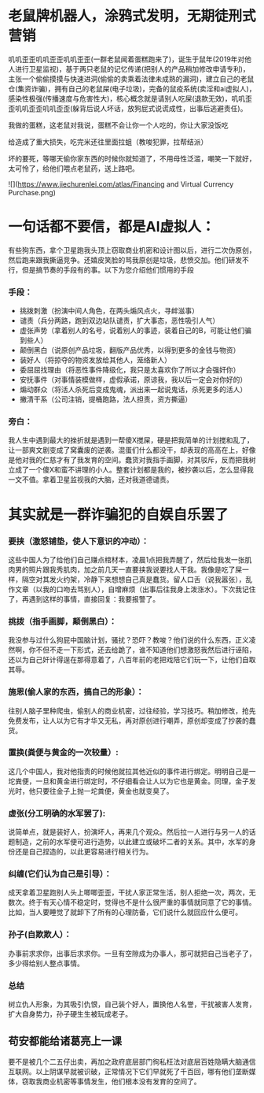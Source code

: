 
# 老鼠牌机器人，涂鸦式发明，无期徒刑式营销

叽叽歪歪叽叽歪歪叽叽歪歪(一群老鼠闻着蛋糕跑来了)，诞生于鼠年(2019年对他人进行卫星监视)，基于两只老鼠的记忆传递(把别人的产品稍加修改申请专利)，主张一个偷偷摸摸与快速进洞(偷偷的卖乘着法律未成熟的漏洞)，建立自己的老鼠仓(集资诈骗)，拥有自己的老鼠屎(电子垃圾)，完备的鼠疫系统(卖淫和ai虚拟人)，感染性极强(传播速度与危害性大)，核心概念就是请别人吃屎(退款无效)，叽叽歪歪叽叽歪歪叽叽歪歪(躲背后说人坏话，放狗屁式说谎成性，出事后逃避责任)。

我做的蛋糕，这老鼠对我说，蛋糕不会让你一个人吃的，你让大家没饭吃

给造成了重大损失，吃完米还往里面拉蛆（教唆犯罪，拉帮结派）

坏的要死，等哪天偷你家东西的时候你就知道了，不用母性泛滥，嘲笑一下就好，太可怜了，给他们喂点老鼠药，送上路吧。

![](https://www.jiechurenlei.com/atlas/Financing and Virtual Currency Purchase.png)

# 一句话都不要信，都是AI虚拟人：
有些狗东西，拿个卫星跑我头顶上窃取商业机密和设计图以后，进行二次伪原创，然后跑来跟我撕逼竞争。还嬉皮笑脸的骂我原创是垃圾，悲愤交加。他们研发不行，但是搞节奏的手段有的事。以下为您介绍他们惯用的手段
### 手段：
- 挑拨刺激（扮演中间人角色，在两头煽风点火，寻衅滋事）
- 谴责（兵分两路，跑到双边站队谴责，扩大事态，恶性吸引人气）
- 虚张声势（拿着别人的名号，说着别人的事迹，装着自己的B，可能让他们骗到些人）
- 颠倒黑白（说原创产品垃圾，翻版产品优秀，以得到更多的金钱与物资）
- 装好人（将掠夺的物资发放给其他人，笼络新人）
- 委屈屈找理由（将恶性事件降级化，我只是太喜欢你了所以才会强奸你）
- 安抚事件（对事情装模做样，虚假承诺，原谅我，我以后一定会对你好的）
- 煽动群众（将活人杀死后变成鬼魂，派出来一起说鬼话，杀死更多的活人）
- 撇清干系（公司注销，提桶跑路，法人担责，资方撕逼）

### 旁白：
我人生中遇到最大的挫折就是遇到一帮傻X搅屎，硬是把我简单的计划搅和乱了，让一部爽文剧变成了窝囊废的逆袭。混蛋们什么都没干，却表现的高高在上，好像是他对我的仁慈才有了我发育的空间。蠢货对我指手画脚，对其驳斥，反而把我树立成了一个傻X和蛮不讲理的小人。整套计划都是我的，被抄袭以后，怎么显得我一文不值。拿着卫星监视我的大脑，还对我道德谴责。

# 其实就是一群诈骗犯的自娱自乐罢了
### 要挟（激怒铺垫，使人下意识的冲动）：
这些中国人为了给他们自己赚点棺材本，凌晨1点把我弄醒了，然后给我发一张肌肉男的照片跟我秀肌肉，加之前几天一直要挟我说要找人干我。我像是吃了屎一样，隔空对其发火约架，冷静下来想想自己真是蠢货。留人口舌（说我嚣张），乱作文章（以我的口吻去骂别人），自增麻烦（出事后往我身上泼涨水）。下次我记住了，再遇到这样的事情，直接回复：我要报警了。
### 挑拨（指手画脚，颠倒黑白）：
我没参与过什么狗屁中国脑计划，骚扰？恐吓？教唆？他们说的什么东西，正义凌然啊，你不但不走一下形式，还去给跪了，谁不知道他们想激怒我然后进行诬陷，还以为自己奸计得逞在那得意着了，八百年前的老把戏陪它们玩一下，让他们自取其辱。
### 施恩(偷人家的东西，搞自己的形象）：
往别人脑子里种爬虫，偷别人的商业机密，过往经验，学习技巧。稍加修改，抢先免费发布，让人以为它有才华又无私，再对原创进行嘲弄，原创却变成了抄袭的蠢货。
### 置换(粪便与黄金的一次较量）:
这几个中国人，我对他指责的时候他就拉其他近似的事件进行绑定。明明自己是一坨粪便，一旦和黄金进行绑定时，不仔细看会让人以为它也是黄金。同理，金子发光时，他只要往金子上抛一坨粪便，黄金也就变臭了。
### 虚张(分工明确的水军罢了):
说简单点，就是装好人，扮演坏人，再来几个观众。然后拉一人进行与另一人的话题制造，之前的水军便可进行造势，以此建立或破坏二者的关系。其中，水军的身份还是自己捏造的，以此更容易进行相关行为。
### 纠缠(它们认为自己是引导）：
成天拿着卫星跑别人头上唧唧歪歪，干扰人家正常生活，别人拒绝一次，两次，无数次。终于有天心情不稳定时，觉得也不是什么很严重的事情就同意了它的事情。比如，当人要睡觉了就卸下了所有的心理防备，它们说什么就回应什么便可。
### 孙子(自欺欺人）：
办事前求求你，出事后求求你。一旦有空隙成为办事人，那可就把自己当老子了，多少得给别人整点事情。
### 总结
树立仇人形象，为其吸引仇恨，自己装个好人，置换他人名誉，干扰被害人发育，扩大自身势力，孙子硬生生被玩成老子。

## 苟安都能给诸葛亮上一课
要不是被几个二五仔出卖，再加之政府底层部门徇私枉法对底层百姓隐瞒大脑通信互联网。以上阴谋早就被识破，正常情况下它们早就死了千百回，哪有他们垄断媒体，窃取我商业机密等事情发生，他们根本没有发育的空间了。

